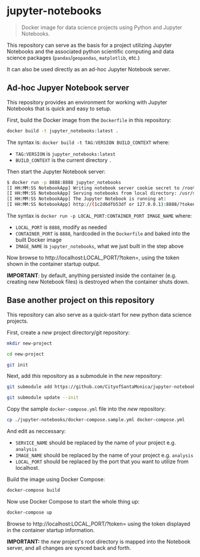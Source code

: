 # jupyter-notebooks

> Docker image for data science projects using Python and Jupyter Notebooks.

This repository can serve as the basis for a project utilizing Jupyter Notebooks and the associated
python scientific computing and data science packages (`pandas`/`geopandas`, `matplotlib`, etc.)

It can also be used directly as an ad-hoc Jupyter Notebook server.

## Ad-hoc Jupyer Notebook server

This repository provides an environment for working with Jupyter Notebooks that is quick and easy to setup.

First, build the Docker image from the `Dockerfile` in this repository:

```bash
docker build -t jupyter_notebooks:latest .
```

The syntax is: `docker build -t TAG:VERSION BUILD_CONTEXT` where:

* `TAG:VERSION` is `jupyter_notebooks:latest`
* `BUILD_CONTEXT` is the current directory `.`

Then start the Jupyter Notebook server:

```bash
$ docker run -p 8888:8888 jupyter_notebooks
[I HH:MM:SS NotebookApp] Writing notebook server cookie secret to /root/.local/share/jupyter/runtime/notebook_cookie_secret
[I HH:MM:SS NotebookApp] Serving notebooks from local directory: /usr/src/notebooks
[I HH:MM:SS NotebookApp] The Jupyter Notebook is running at:
[I HH:MM:SS NotebookApp] http://(1c2d6dfb53df or 127.0.0.1):8888/?token=<token>
```

The syntax is `docker run -p LOCAL_PORT:CONTAINER_PORT IMAGE_NAME` where:

* `LOCAL_PORT` is `8888`, modify as needed
* `CONTAINER_PORT` is `8888`, hardcoded in the `Dockerfile` and baked into the built Docker image
* `IMAGE_NAME` is `jupyter_notebooks`, what we just built in the step above

Now browse to http://localhost:LOCAL_PORT/?token=, using the token shown in the container startup output.

**IMPORTANT**: by default, anything persisted inside the container (e.g. creating new Notebook files) is destroyed when
the container shuts down.

## Base another project on this repository

This repository can also serve as a quick-start for new python data science projects.

First, create a *new* project directory/git repository:

```bash
mkdir new-project

cd new-project

git init
```

Next, add *this* repository as a submodule in the *new* repository:

```bash
git submodule add https://github.com/CityofSantaMonica/jupyter-notebooks.git

git submodule update --init
```

Copy the sample `docker-compose.yml` file into the *new* repository:

```bash
cp ./jupyter-notebooks/docker-compose.sample.yml docker-compose.yml
```

And edit as neccessary:

* `SERVICE_NAME` should be replaced by the name of your project e.g. `analysis`
* `IMAGE_NAME` should be replaced by the name of your project e.g. `analysis`
* `LOCAL_PORT` should be replaced by the port that you want to utilize from localhost.

Build the image using Docker Compose:

```bash
docker-compose build
```

Now use Docker Compose to start the whole thing up:

```bash
docker-compose up
```

Browse to http://localhost:LOCAL_PORT/?token= using the token displayed in the container startup information.

**IMPORTANT:** the *new* project's root directory is mapped into the Notebook server, and all changes are synced back and forth.